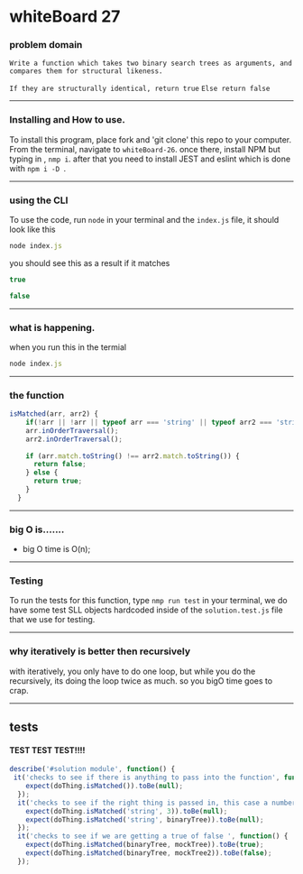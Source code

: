 
# whiteBoard 27


### problem domain

`Write a function which takes two binary search trees as arguments, and compares them for structural likeness.`

`If they are structurally identical, return true`
`Else return false`




---
### Installing and How to use.

To install this program, place fork and 'git clone' this repo to your computer. From the terminal, navigate to  `whiteBoard-26`. once there, install NPM but typing in , `nmp i`. after that you need to install JEST and eslint which is done with `npm i -D `. 

---
### using the CLI 

To use the code, run `node` in your terminal and the `index.js` file, it should look like this
```javascript
node index.js 
```
you should see this as a result if it matches

```javascript
true 
```
```javascript
false
```

---
### what is happening.
when you run this in the termial
```javascript
node index.js 
```
---
### the function

```javascript
isMatched(arr, arr2) {
    if(!arr || !arr || typeof arr === 'string' || typeof arr2 === 'string') return null;
    arr.inOrderTraversal();
    arr2.inOrderTraversal();
    
    if (arr.match.toString() !== arr2.match.toString()) {
      return false;
    } else {
      return true;
    }
  }
```
---
### big O is.......

* big O time is O(n);

---
### Testing

To run the tests for this function, type `nmp run test` in your terminal,
we do have some test SLL objects hardcoded inside of the `solution.test.js` file that we use for testing.

---
### why iteratively is better then recursively 
with iteratively, you only have to do one loop, but while you do the recursively, its doing the loop twice as much. so you bigO time goes to crap.

---
## tests

#### TEST TEST TEST!!!!

```javascript
describe('#solution module', function() {
 it('checks to see if there is anything to pass into the function', function() {
    expect(doThing.isMatched()).toBe(null);
  });
  it('checks to see if the right thing is passed in, this case a number', function() {
    expect(doThing.isMatched('string', 3)).toBe(null);
    expect(doThing.isMatched('string', binaryTree)).toBe(null);
  });
  it('checks to see if we are getting a true of false ', function() {
    expect(doThing.isMatched(binaryTree, mockTree)).toBe(true);
    expect(doThing.isMatched(binaryTree, mockTree2)).toBe(false);
  });
```


